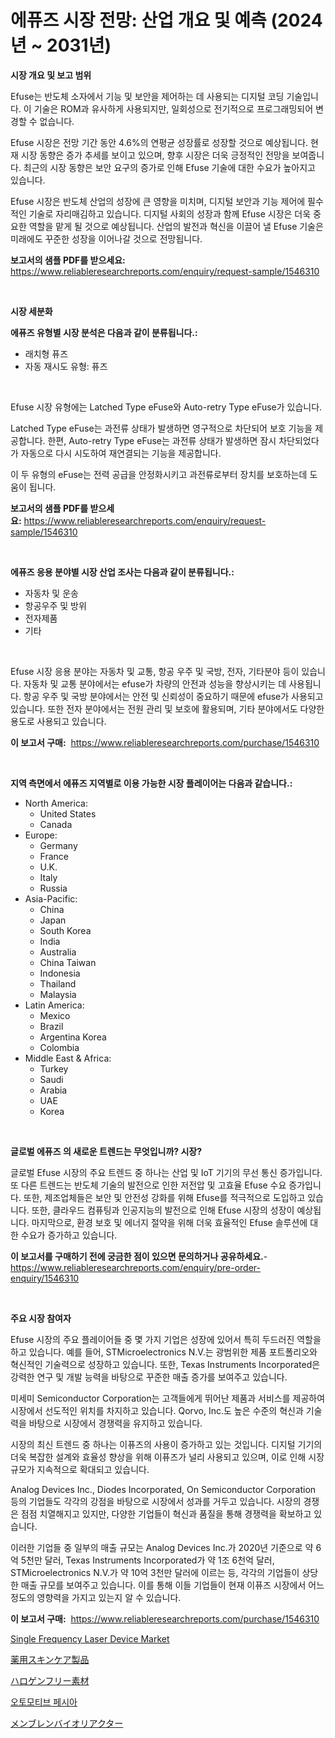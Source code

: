 <p><h1>에퓨즈 시장 전망: 산업 개요 및 예측 (2024년 ~ 2031년)</h1></p><p><strong>시장 개요 및 보고 범위</strong></p>
<p><p>Efuse는 반도체 소자에서 기능 및 보안을 제어하는 데 사용되는 디지털 코딩 기술입니다. 이 기술은 ROM과 유사하게 사용되지만, 일회성으로 전기적으로 프로그래밍되어 변경할 수 없습니다. </p><p>Efuse 시장은 전망 기간 동안 4.6%의 연평균 성장률로 성장할 것으로 예상됩니다. 현재 시장 동향은 증가 추세를 보이고 있으며, 향후 시장은 더욱 긍정적인 전망을 보여줍니다. 최근의 시장 동향은 보안 요구의 증가로 인해 Efuse 기술에 대한 수요가 높아지고 있습니다.</p><p>Efuse 시장은 반도체 산업의 성장에 큰 영향을 미치며, 디지털 보안과 기능 제어에 필수적인 기술로 자리매김하고 있습니다. 디지털 사회의 성장과 함께 Efuse 시장은 더욱 중요한 역할을 맡게 될 것으로 예상됩니다. 산업의 발전과 혁신을 이끌어 낼 Efuse 기술은 미래에도 꾸준한 성장을 이어나갈 것으로 전망됩니다.</p></p>
<p><strong>보고서의 샘플 PDF를 받으세요:</strong> <a href="https://www.reliableresearchreports.com/enquiry/request-sample/1546310">https://www.reliableresearchreports.com/enquiry/request-sample/1546310</a></p>
<p>&nbsp;</p>
<p><strong>시장 세분화</strong></p>
<p><strong>에퓨즈 유형별 시장 분석은 다음과 같이 분류됩니다.:</strong></p>
<p><ul><li>래치형 퓨즈</li><li>자동 재시도 유형: 퓨즈</li></ul></p>
<p>&nbsp;</p>
<p><p>Efuse 시장 유형에는 Latched Type eFuse와 Auto-retry Type eFuse가 있습니다. </p><p>Latched Type eFuse는 과전류 상태가 발생하면 영구적으로 차단되어 보호 기능을 제공합니다. 한편, Auto-retry Type eFuse는 과전류 상태가 발생하면 잠시 차단되었다가 자동으로 다시 시도하여 재연결되는 기능을 제공합니다. </p><p>이 두 유형의 eFuse는 전력 공급을 안정화시키고 과전류로부터 장치를 보호하는데 도움이 됩니다.</p></p>
<p><strong>보고서의 샘플 PDF를 받으세요:</strong>&nbsp;<a href="https://www.reliableresearchreports.com/enquiry/request-sample/1546310">https://www.reliableresearchreports.com/enquiry/request-sample/1546310</a></p>
<p>&nbsp;</p>
<p><strong> 에퓨즈 응용 분야별 시장 산업 조사는 다음과 같이 분류됩니다.:</strong></p>
<p><ul><li>자동차 및 운송</li><li>항공우주 및 방위</li><li>전자제품</li><li>기타</li></ul></p>
<p>&nbsp;</p>
<p><p>Efuse 시장 응용 분야는 자동차 및 교통, 항공 우주 및 국방, 전자, 기타분야 등이 있습니다. 자동차 및 교통 분야에서는 efuse가 차량의 안전과 성능을 향상시키는 데 사용됩니다. 항공 우주 및 국방 분야에서는 안전 및 신뢰성이 중요하기 때문에 efuse가 사용되고 있습니다. 또한 전자 분야에서는 전원 관리 및 보호에 활용되며, 기타 분야에서도 다양한 용도로 사용되고 있습니다.</p></p>
<p><strong>이 보고서 구매:</strong>&nbsp; <a href="https://www.reliableresearchreports.com/purchase/1546310">https://www.reliableresearchreports.com/purchase/1546310</a></p>
<p>&nbsp;</p>
<p><strong>지역 측면에서 에퓨즈 지역별로 이용 가능한 시장 플레이어는 다음과 같습니다.:</strong></p>
<p><ul>
    <li>
        North America:
        <ul>
            <li>United States</li>
            <li>Canada</li>
        </ul>
    </li>
    <li>
        Europe:
        <ul>
            <li>Germany</li>
            <li>France</li>
            <li>U.K.</li>
            <li>Italy</li>
            <li>Russia</li>
        </ul>
    </li>
    <li>
        Asia-Pacific:
        <ul>
            <li>China</li>
            <li>Japan</li>
            <li>South Korea</li>
            <li>India</li>
            <li>Australia</li>
            <li>China Taiwan</li>
            <li>Indonesia</li>
            <li>Thailand</li>
            <li>Malaysia</li>
        </ul>
    </li>
    <li>
        Latin America:
        <ul>
            <li>Mexico</li>
            <li>Brazil</li>
            <li>Argentina Korea</li>
            <li>Colombia</li>
        </ul>
    </li>
    <li>
        Middle East & Africa:
        <ul>
            <li>Turkey</li>
            <li>Saudi</li>
            <li>Arabia</li>
            <li>UAE</li>
            <li>Korea</li>
        </ul>
    </li>
    </ul></p>
<p>&nbsp;</p>
<p><strong>글로벌 에퓨즈 의 새로운 트렌드는 무엇입니까? 시장?</strong></p>
<p><p>글로벌 Efuse 시장의 주요 트렌드 중 하나는 산업 및 IoT 기기의 무선 통신 증가입니다. 또 다른 트렌드는 반도체 기술의 발전으로 인한 저전압 및 고효율 Efuse 수요 증가입니다. 또한, 제조업체들은 보안 및 안전성 강화를 위해 Efuse를 적극적으로 도입하고 있습니다. 또한, 클라우드 컴퓨팅과 인공지능의 발전으로 인해 Efuse 시장의 성장이 예상됩니다. 마지막으로, 환경 보호 및 에너지 절약을 위해 더욱 효율적인 Efuse 솔루션에 대한 수요가 증가하고 있습니다.</p></p>
<p><strong>이 보고서를 구매하기 전에 궁금한 점이 있으면 문의하거나 공유하세요.</strong>- <a href="https://www.reliableresearchreports.com/enquiry/pre-order-enquiry/1546310">https://www.reliableresearchreports.com/enquiry/pre-order-enquiry/1546310</a></p>
<p>&nbsp;</p>
<p><strong>주요 시장 참여자</strong></p>
<p><p>Efuse 시장의 주요 플레이어들 중 몇 가지 기업은 성장에 있어서 특히 두드러진 역할을 하고 있습니다. 예를 들어, STMicroelectronics N.V.는 광범위한 제품 포트폴리오와 혁신적인 기술력으로 성장하고 있습니다. 또한, Texas Instruments Incorporated은 강력한 연구 및 개발 능력을 바탕으로 꾸준한 매출 증가를 보여주고 있습니다.</p><p>미세미 Semiconductor Corporation는 고객들에게 뛰어난 제품과 서비스를 제공하여 시장에서 선도적인 위치를 차지하고 있습니다. Qorvo, Inc.도 높은 수준의 혁신과 기술력을 바탕으로 시장에서 경쟁력을 유지하고 있습니다.</p><p>시장의 최신 트렌드 중 하나는 이퓨즈의 사용이 증가하고 있는 것입니다. 디지털 기기의 더욱 복잡한 설계와 효율성 향상을 위해 이퓨즈가 널리 사용되고 있으며, 이로 인해 시장 규모가 지속적으로 확대되고 있습니다.</p><p>Analog Devices Inc., Diodes Incorporated, On Semiconductor Corporation 등의 기업들도 각각의 강점을 바탕으로 시장에서 성과를 거두고 있습니다. 시장의 경쟁은 점점 치열해지고 있지만, 다양한 기업들이 혁신과 품질을 통해 경쟁력을 확보하고 있습니다.</p><p>이러한 기업들 중 일부의 매출 규모는 Analog Devices Inc.가 2020년 기준으로 약 6억 5천만 달러, Texas Instruments Incorporated가 약 1조 6천억 달러, STMicroelectronics N.V.가 약 10억 3천만 달러에 이르는 등, 각각의 기업들이 상당한 매출 규모를 보여주고 있습니다. 이를 통해 이들 기업들이 현재 이퓨즈 시장에서 어느 정도의 영향력을 가지고 있는지 알 수 있습니다.</p></p>
<p><strong>이 보고서 구매:</strong>&nbsp;&nbsp;<a href="https://www.reliableresearchreports.com/purchase/1546310">https://www.reliableresearchreports.com/purchase/1546310</a></p>
<p><p><a href="https://github.com/mahnoor2003/Market-Research-Report-List-3/blob/main/single-frequency-laser-device-market.md">Single Frequency Laser Device Market</a></p><p><a href="https://github.com/mcbeesbxa270/Market-Research-Report-List-1/blob/main/132792914256.md">薬用スキンケア製品</a></p><p><a href="https://medium.com/@alonzomoenrt8956/%E3%83%8F%E3%83%AD%E3%82%B2%E3%83%B3%E3%83%95%E3%83%AA%E3%83%BC%E7%B4%A0%E6%9D%90%E5%B8%82%E5%A0%B4%E3%81%AE%E3%83%88%E3%83%AC%E3%83%B3%E3%83%89%E3%81%8A%E3%82%88%E3%81%B3%E5%B8%82%E5%A0%B4%E5%88%86%E6%9E%90%E3%81%AF-2024%E5%B9%B4%E3%81%8B%E3%82%892031%E5%B9%B4%E3%81%BE%E3%81%A7%E3%81%AE%E6%9C%9F%E9%96%93%E3%81%AB%E4%BA%88%E6%B8%AC%E3%81%95%E3%82%8C%E3%81%A6%E3%81%84%E3%81%BE%E3%81%99-cdb1503d62b6">ハロゲンフリー素材</a></p><p><a href="https://github.com/vskv4779xr1/Market-Research-Report-List-1/blob/main/696677813368.md">오토모티브 페시아</a></p><p><a href="https://github.com/EmoryYundt1935/Market-Research-Report-List-1/blob/main/829953614257.md">メンブレンバイオリアクター</a></p></p>
